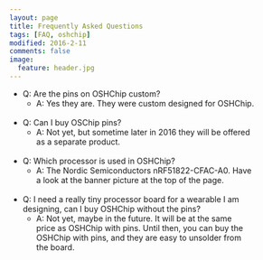 ```yaml
---
layout: page
title: Frequently Asked Questions
tags: [FAQ, oshchip]
modified: 2016-2-11
comments: false
image:
  feature: header.jpg
---
```


* Q: Are the pins on OSHChip custom?
  * A: Yes they are. They were custom designed for OSHChip.
<br><br>
* Q: Can I buy OSChip pins?
  * A: Not yet, but sometime later in 2016 they will be offered  
      as a separate product.
<br><br>
* Q: Which processor is used in OSHChip?
  * A: The Nordic Semiconductors nRF51822-CFAC-A0. Have  
    a look at the banner picture at the top of the page.
<br><br>
* Q: I need a really tiny processor board for a wearable I am  
  designing, can I buy OSHChip without the pins?
  * A: Not yet, maybe in the future. It will be at the same  
    price as OSHChip with pins. Until then, you can buy the  
    OSHChip with pins, and they are easy to unsolder from  
    the board.
